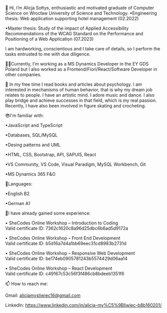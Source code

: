 👋 Hi, I’m Alicja Sołtys, enthusiastic and motivated graduate of Computer Science on Wrocław University of Science and Technology. 
•Engineering thesis: Web application supporting hotel management (02.2022)

•Master thesis: Study of the impact of Applied Accessibility Recommendations of the WCAG Standard on the Performance and Positioning of a Web Application (07.2023)

I am hardworking, conscientious and I take care of details, so I perform the tasks entrusted to me with due diligence.

👩‍⚖️Currently, I'm working as a MS Dynamics Developer in the EY GDS Poland but I also worked as a Frontend/Fiori/React/Software Developer in other companies.

👀 In my free time I read books and articles about psychology. I am interested in mechanisms of human behavior, that is why my dream job relates to people. I have an artistic mind. I adore music and dance. I also play bridge and achieve successes in that field, which is my real passion. Recently, I have also been involved in figure skating and crocheting. 


😎I'm familiar with:

•JavaScript and TypeScript

•Databases, SQL/MySQL

•Desing patterns and UML

•HTML, CSS, Bootstrap, API, SAPUI5, React

•VS Community, VS Code, Visual Paradigm, MySQL Workbench, Git

•MS Dynamics 365 F&O

💬Languages:

•English B2

•German A1


💪I have already gained some experience:

•	SheCodes Online Workshop – Introduction to Coding      
Valid certificate ID: 7362c1620c8a96d25dbc6b6ad5d9172a

•	SheCodes Online Workshop – Front End Development       
Valid certificate ID: b5d16a7d4a1bb69eec31cd8983b2731d

•	SheCodes Online Workshop – Responsive Web Development       
Valid certificate ID: be174eb0905781243b5574429d06aa14

•	SheCodes Online Workshop – React Development       
Valid certificate ID: c49167c53c56f3f486cb8bdeeb1351f6

 
📫 How to reach me:

Gmail: alicjamysliwiec16@gmail.com

LinkedIn: https://www.linkedin.com/in/alicja-my%C5%9Bliwiec-b8b160201/
